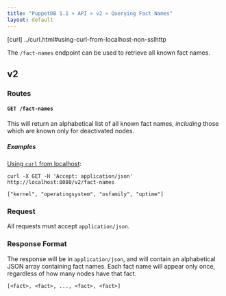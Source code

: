 ```yaml
---
title: "PuppetDB 1.1 » API » v2 » Querying Fact Names"
layout: default
---
```


[curl] ../curl.html#using-curl-from-localhost-non-sslhttp

The `/fact-names` endpoint can be used to retrieve all known fact names.

## v2

### Routes

#### `GET /fact-names`

This will return an alphabetical list of all known fact names, *including* those which are
known only for deactivated nodes.

##### Examples

[Using `curl` from localhost](curl):

    curl -X GET -H 'Accept: application/json' http://localhost:8080/v2/fact-names

    ["kernel", "operatingsystem", "osfamily", "uptime"]


### Request

All requests must accept `application/json`.

### Response Format

The response will be in `application/json`, and will contain an alphabetical
JSON array containing fact names. Each fact name will appear only once,
regardless of how many nodes have that fact.

    [<fact>, <fact>, ..., <fact>, <fact>]
